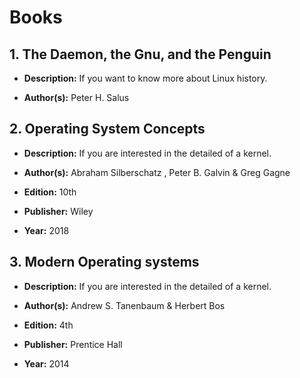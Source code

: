 # Books

## 1. The Daemon, the Gnu, and the Penguin

- **Description:** If you want to know more about Linux history.

- **Author(s):**  Peter H. Salus

## 2. Operating System Concepts

- **Description:** If you are interested in the detailed of a kernel.

- **Author(s):** Abraham Silberschatz , Peter B. Galvin & Greg Gagne 

- **Edition:** 10th

- **Publisher:** Wiley

- **Year:** 2018

## 3.  Modern Operating systems

- **Description:** If you are interested in the detailed of a kernel.

- **Author(s):** Andrew S. Tanenbaum & Herbert Bos

- **Edition:** 4th

- **Publisher:** Prentice Hall

- **Year:** 2014
